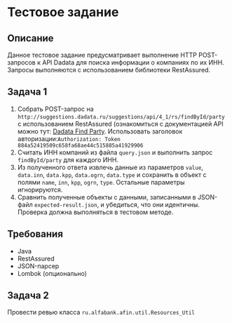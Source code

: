 # Тестовое задание

## Описание

Данное тестовое задание предусматривает выполнение HTTP POST-запросов к API Dadata для поиска информации о компаниях по
их ИНН.
Запросы выполняются с использованием библиотеки RestAssured.

## Задача 1

1. Собрать POST-запрос на `http://suggestions.dadata.ru/suggestions/api/4_1/rs/findById/party` с использованием
   RestAssured
   (ознакомиться с документацией API можно тут: [Dadata Find Party](https://dadata.ru/api/find-party/). Использовать заголовок
   авторизации:`Authorization: Token 884a52419509c658fa68ae44c515885a41929906`
2. Считать ИНН компаний из файла `query.json` и выполнить запрос `findById/party` для каждого ИНН.
3. Из полученного ответа извлечь данные из параметров `value`, `data.inn`, `data.kpp`, `data.ogrn`, `data.type`
   и сохранить в объект с полями `name`, `inn`, `kpp`, `ogrn`, `type`.
   Остальные параметры игнорируются.
4. Сравнить полученные объекты с данными, записанными в JSON-файл `expected-result.json`, и убедиться, что
   они идентичны. Проверка должна выполняться в тестовом методе.

## Требования

- Java
- RestAssured
- JSON-парсер
- Lombok (опционально)

## Задача 2

Провести ревью класса `ru.alfabank.afin.util.Resources_Util`